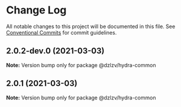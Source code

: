 # Change Log

All notable changes to this project will be documented in this file.
See [Conventional Commits](https://conventionalcommits.org) for commit guidelines.

## 2.0.2-dev.0 (2021-03-03)

**Note:** Version bump only for package @dzlzv/hydra-common





## 2.0.1 (2021-03-03)

**Note:** Version bump only for package @dzlzv/hydra-common
